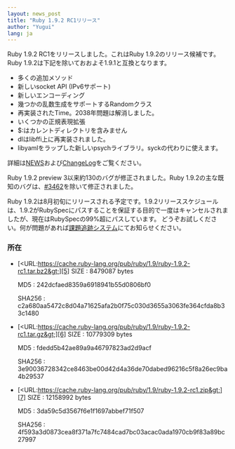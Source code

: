 ```yaml
---
layout: news_post
title: "Ruby 1.9.2 RC1リリース"
author: "Yugui"
lang: ja
---
```


Ruby 1.9.2 RC1をリリースしました。これはRuby 1.9.2のリリース候補です。 Ruby 1.9.2は下記を除いておおよそ1.9.1と互換となります。

* 多くの追加メソッド
* 新しいsocket API (IPv6サポート)
* 新しいエンコーディング
* 幾つかの乱数生成をサポートするRandomクラス
* 再実装されたTime。2038年問題は解消しました。
* いくつかの正規表現拡張
* $:はカレントディレクトリを含みません
* dlはlibffi上に再実装されました。
* libyamlをラップした新しいpsychライブラリ。syckの代わりに使えます。

詳細は[NEWS][1]および[ChangeLog][2]をご覧ください。

Ruby 1.9.2 preview 3以来約130のバグが修正されました。Ruby
1.9.2の主な既知のバグは、[#3462][3]を除いて修正されました。

Ruby 1.9.2は8月初旬にリリースされる予定です。1.9.2リリーススケジュール
は、1.9.2がRubySpecにパスすることを保証する目的で一度はキャンセルされま したが、現在はRubySpecの99%超にパスしています。
どうぞお試しください。何が問題があれば[課題追跡システム][4]にてお知らせください。

### 所在

* [&lt;URL:https://cache.ruby-lang.org/pub/ruby/1.9/ruby-1.9.2-rc1.tar.bz2&gt;][5]
  SIZE
  : 8479087 bytes

  MD5
  : 242dcfaed8359a6918941b55d0806bf0

  SHA256
  : c2a680aa5472c8d04a71625afa2b0f75c030d3655a3063fe364cfda8b33c1480

* [&lt;URL:https://cache.ruby-lang.org/pub/ruby/1.9/ruby-1.9.2-rc1.tar.gz&gt;][6]
  SIZE
  : 10779309 bytes

  MD5
  : fdedd5b42ae89a9a46797823ad2d9acf

  SHA256
  : 3e90036728342ce8463be00d42d4a36de70dabed96216c5f8a26ec9ba4b29537

* [&lt;URL:https://cache.ruby-lang.org/pub/ruby/1.9/ruby-1.9.2-rc1.zip&gt;][7]
  SIZE
  : 12158992 bytes

  MD5
  : 3da59c5d3567f6e1f1697abbef71f507

  SHA256
  : 4f593a3d0873cea8f371a7fc7484cad7bc03acac0ada1970cb9f83a89bc27997



[1]: http://svn.ruby-lang.org/repos/ruby/tags/v1_9_2_rc1/NEWS
[2]: http://svn.ruby-lang.org/repos/ruby/tags/v1_9_2_rc1/ChangeLog
[3]: https://bugs.ruby-lang.org/issues/show/3462
[4]: https://bugs.ruby-lang.org/projects/show/ruby-19/
[5]: https://cache.ruby-lang.org/pub/ruby/1.9/ruby-1.9.2-rc1.tar.bz2
[6]: https://cache.ruby-lang.org/pub/ruby/1.9/ruby-1.9.2-rc1.tar.gz
[7]: https://cache.ruby-lang.org/pub/ruby/1.9/ruby-1.9.2-rc1.zip

